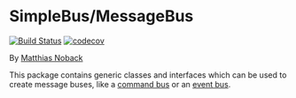 # SimpleBus/MessageBus

[![Build Status](https://travis-ci.org/SimpleBus/MessageBus.svg?branch=master)](https://travis-ci.org/SimpleBus/MessageBus) [![codecov](https://codecov.io/gh/SimpleBus/MessageBus/branch/master/graph/badge.svg)](https://codecov.io/gh/SimpleBus/MessageBus)

By [Matthias Noback](http://php-and-symfony.matthiasnoback.nl/)

This package contains generic classes and interfaces which can be used to create message buses, like a [command
bus](http://simplebus.github.io/MessageBus/doc/command_bus.html) or an [event
bus](http://simplebus.github.io/MessageBus/doc/event_bus.html).
